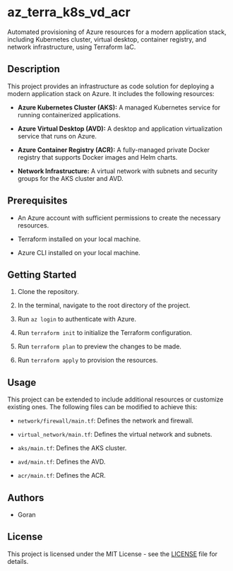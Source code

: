 # az_terra_k8s_vd_acr

Automated provisioning of Azure resources for a modern application stack, including Kubernetes cluster, virtual desktop, container registry, and network infrastructure, using Terraform IaC.

## Description

This project provides an infrastructure as code solution for deploying a modern application stack on Azure. It includes the following resources:

- **Azure Kubernetes Cluster (AKS):** A managed Kubernetes service for running containerized applications.

- **Azure Virtual Desktop (AVD):** A desktop and application virtualization service that runs on Azure.

- **Azure Container Registry (ACR):** A fully-managed private Docker registry that supports Docker images and Helm charts.

- **Network Infrastructure:** A virtual network with subnets and security groups for the AKS cluster and AVD.

## Prerequisites

- An Azure account with sufficient permissions to create the necessary resources.

- Terraform installed on your local machine.

- Azure CLI installed on your local machine.

## Getting Started

1. Clone the repository.

2. In the terminal, navigate to the root directory of the project.

3. Run `az login` to authenticate with Azure.

4. Run `terraform init` to initialize the Terraform configuration.

5. Run `terraform plan` to preview the changes to be made.

6. Run `terraform apply` to provision the resources.

## Usage

This project can be extended to include additional resources or customize existing ones. The following files can be modified to achieve this:

- `network/firewall/main.tf`: Defines the network and firewall.

- `virtual_network/main.tf`: Defines the virtual network and subnets.

- `aks/main.tf`: Defines the AKS cluster.

- `avd/main.tf`: Defines the AVD.

- `acr/main.tf`: Defines the ACR.

## Authors

- Goran

## License

This project is licensed under the MIT License - see the [LICENSE](LICENSE.md) file for details.
